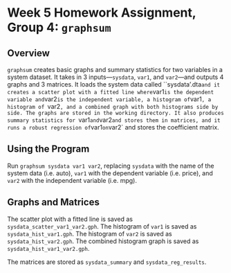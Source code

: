 # Week 5 Homework Assignment, Group 4: `graphsum`

## Overview

`graphsum` creates basic graphs and summary statistics for two variables in a system dataset. It takes in 3 inputs—`sysdata`, `var1`, and `var2`—and outputs 4 graphs and 3 matrices. It loads the system data called ``sysdata’.dta` and it creates a scatter plot with a fitted line where `var1` is the dependent variable and `var2` is the independent variable, a histogram of `var1`, a histogram of `var2`, and a combined graph with both histograms side by side. The graphs are stored in the working directory. It also produces summary statistics for `var1` and `var2` and stores them in matrices, and it runs a robust regression of `var1` on `var2` and stores the coefficient matrix.

## Using the Program
Run `graphsum sysdata var1 var2`, replacing `sysdata` with the name of the system data (i.e. auto), `var1` with the dependent variable (i.e. price), and `var2` with the independent variable (i.e. mpg).

## Graphs and Matrices
The scatter plot with a fitted line is saved as `sysdata_scatter_var1_var2.gph`.
The histogram of `var1` is saved as `sysdata_hist_var1.gph`.
The histogram of `var2` is saved as `sysdata_hist_var2.gph`.
The combined histogram graph is saved as `sysdata_hist_var1_var2.gph`.

The matrices are stored as `sysdata_summary` and `sysdata_reg_results`.
